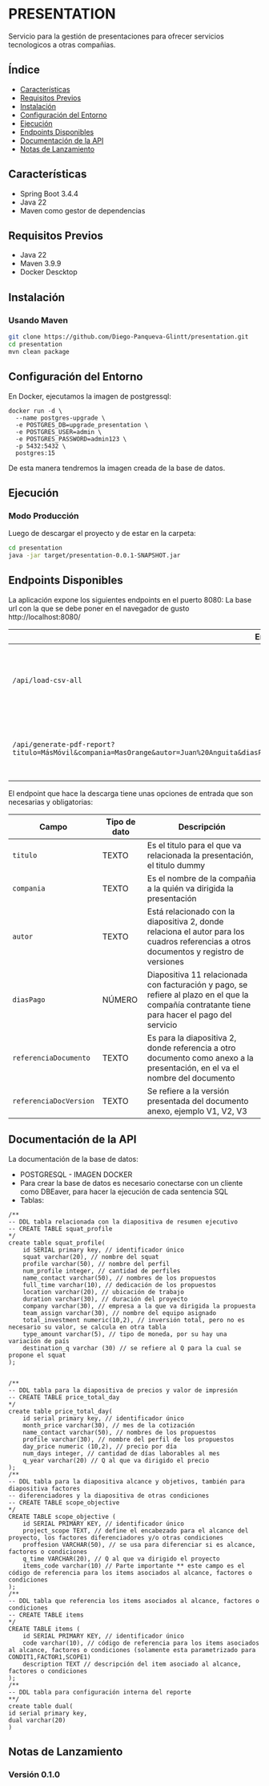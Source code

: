 # PRESENTATION

Servicio para la gestión de presentaciones para ofrecer servicios tecnologicos a otras compañias.

## Índice

* [Características](#características)
* [Requisitos Previos](#requisitos-previos)
* [Instalación](#instalación)
* [Configuración del Entorno](#configuración-del-entorno)
* [Ejecución](#ejecución)
* [Endpoints Disponibles](#endpoints-disponibles)
* [Documentación de la API](#documentación-de-la-api)
* [Notas de Lanzamiento](#notas-de-lanzamiento)

## Características

* Spring Boot 3.4.4
* Java 22
* Maven como gestor de dependencias


## Requisitos Previos

* Java 22
* Maven 3.9.9
* Docker Descktop

## Instalación

### Usando Maven

```bash
git clone https://github.com/Diego-Panqueva-Glintt/presentation.git
cd presentation
mvn clean package
```


## Configuración del Entorno

En Docker, ejecutamos la imagen de postgressql:

```plaintext
docker run -d \
  --name postgres-upgrade \
  -e POSTGRES_DB=upgrade_presentation \
  -e POSTGRES_USER=admin \
  -e POSTGRES_PASSWORD=admin123 \
  -p 5432:5432 \
  postgres:15
```
De esta manera tendremos la imagen creada de la base de datos.

## Ejecución

### Modo Producción
Luego de descargar el proyecto y de estar en la carpeta:
```bash
cd presentation
java -jar target/presentation-0.0.1-SNAPSHOT.jar

```

## Endpoints Disponibles

La aplicación expone los siguientes endpoints en el puerto 8080:
La base url con la que se debe poner en el navegador de gusto
http://localhost:8080/


| Endpoint        | Método | Descripción                                                                                                                    |
|-----------------|-------|--------------------------------------------------------------------------------------------------------------------------------|
| `/api/load-csv-all`     | GET | Realiza el cargue de la información que se encuentra en los archivos csv|
| `/api/generate-pdf-report?titulo=MásMóvil&compania=MasOrange&autor=Juan%20Anguita&diasPago=5&referenciaDocumento=OtosiText.docx&referenciaDocVersion=V2.1`      | GET | Es el endpoint que descarga el reporte de presentación|

El endpoint que hace la descarga tiene unas opciones de entrada que son necesarias y obligatorias:

| Campo        | Tipo de dato | Descripción                                                                                                                    |
|-----------------|-------|--------------------------------------------------------------------------------------------------------------------------------|
| `titulo`     | TEXTO | Es el titulo para el que va relacionada la presentación, el titulo dummy |
| `compania`     | TEXTO | Es el nombre de la compañia a la quién va dirigida la presentación |
| `autor`     | TEXTO | Está relacionado con la diapositiva 2, donde relaciona el autor para los cuadros referencias a otros documentos y registro de versiones  |
| `diasPago`     | NÚMERO | Diapositiva 11 relacionada con facturación y pago, se refiere al plazo en el que la compañía contratante tiene para hacer el pago del servicio |
| `referenciaDocumento`     | TEXTO | Es para la diapositiva 2, donde referencia a otro documento como anexo a la presentación, en el va el nombre del documento |
| `referenciaDocVersion`     | TEXTO | Se refiere a la versión presentada del documento anexo, ejemplo V1, V2, V3 |


## Documentación de la API

La documentación de la base de datos:
* POSTGRESQL - IMAGEN DOCKER
* Para crear la base de datos es necesario conectarse con un cliente como DBEaver, para hacer la ejecución de cada sentencia SQL
* Tablas:

```plaintext
/**
-- DDL tabla relacionada con la diapositiva de resumen ejecutivo
-- CREATE TABLE squat_profile
*/
create table squat_profile(
	id SERIAL primary key, // identificador único
	squat varchar(20), // nombre del squat
	profile varchar(50), // nombre del perfil
	num_profile integer, // cantidad de perfiles
	name_contact varchar(50), // nombres de los propuestos
	full_time varchar(10), // dedicación de los propuestos
	location varchar(20), // ubicación de trabajo
	duration varchar(30), // duración del proyecto
	company varchar(30), // empresa a la que va dirigida la propuesta
	team_assign varchar(30), // nombre del equipo asignado
	total_investment numeric(10,2), // inversión total, pero no es necesario su valor, se calcula en otra tabla
	type_amount varchar(5), // tipo de moneda, por su hay una variación de país
	destination_q varchar (30) // se refiere al Q para la cual se propone el squat
);


/**
-- DDL tabla para la diapositiva de precios y valor de impresión
-- CREATE TABLE price_total_day
*/
create table price_total_day(
	id serial primary key, // identificador único
	month_price varchar(30), // mes de la cotización
	name_contact varchar(50), // nombres de los propuestos
	profile varchar(30), // nombre del perfil de los propuestos
	day_price numeric (10,2), // precio por día
	num_days integer, // cantidad de días laborables al mes
	q_year varchar(20) // Q al que va dirigido el precio
);
/**
-- DDL tabla para la diapositiva alcance y objetivos, también para diapositiva factores
-- diferenciadores y la diapositiva de otras condiciones
-- CREATE TABLE scope_objective
*/
CREATE TABLE scope_objective (
	id SERIAL PRIMARY KEY, // identificador único
	project_scope TEXT, // define el encabezado para el alcance del proyecto, los factores diferenciadores y/o otras condiciones
	proffesion VARCHAR(50), // se usa para diferenciar si es alcance, factores o condiciones
	q_time VARCHAR(20), // Q al que va dirigido el proyecto
	items_code varchar(10) // Parte importante ** este campo es el código de referencia para los items asociados al alcance, factores o condiciones
);
/**
-- DDL tabla que referencia los items asociados al alcance, factores o condiciones
-- CREATE TABLE items
*/
CREATE TABLE items (
	id SERIAL PRIMARY KEY, // identificador único
	code varchar(10), // código de referencia para los items asociados al alcance, factores o condiciones (solamente esta parametrizado para CONDIT1,FACTOR1,SCOPE1)
	description TEXT // descripción del item asociado al alcance, factores o condiciones
);
/**
-- DDL tabla para configuración interna del reporte
**/
create table dual(
id serial primary key,
dual varchar(20)
)
```



## Notas de Lanzamiento

### Versión 0.1.0

